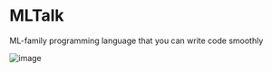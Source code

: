 # MLTalk
ML-family programming language that you can write code smoothly

![image](https://github.com/user-attachments/assets/b0fa5de6-fc96-481d-8d20-4cbda03ba36b)

